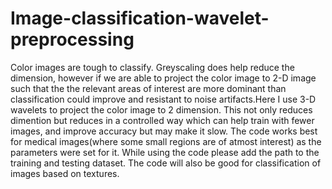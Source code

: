 # Image-classification-wavelet-preprocessing
Color images are tough to classify. Greyscaling does help reduce the dimension, however if we are able to project the color image to 2-D image such that the the relevant areas of interest are more dominant than classification could improve and resistant to noise artifacts.Here I use 3-D wavelets to project the color image to 2 dimension. This not only reduces dimention but reduces in a controlled way which can help train with fewer images, and improve accuracy but may make it slow.
The code works best for medical images(where some small regions are of atmost interest) as the parameters were set for it. While using the code please add the path to the training and testing dataset. The code will also be good for classification of images based on textures.
